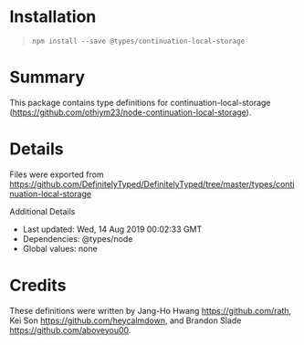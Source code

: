 # Installation
> `npm install --save @types/continuation-local-storage`

# Summary
This package contains type definitions for continuation-local-storage (https://github.com/othiym23/node-continuation-local-storage).

# Details
Files were exported from https://github.com/DefinitelyTyped/DefinitelyTyped/tree/master/types/continuation-local-storage

Additional Details
 * Last updated: Wed, 14 Aug 2019 00:02:33 GMT
 * Dependencies: @types/node
 * Global values: none

# Credits
These definitions were written by Jang-Ho Hwang <https://github.com/rath>, Kei Son <https://github.com/heycalmdown>, and Brandon Slade <https://github.com/aboveyou00>.
